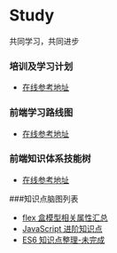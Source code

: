 # Study
共同学习，共同进步

### 培训及学习计划
* [在线参考地址](http://naotu.baidu.com/file/b0b5c8816a391a70addc1094f2d03682?token=e3ce44d22ce8801f)

### 前端学习路线图
* [在线参考地址](http://naotu.baidu.com/file/2103a985da1f3ad062bee10e88e05324?token=1b67acdbc4bb9cf8)

### 前端知识体系技能树
* [在线参考地址](http://naotu.baidu.com/file/a99414323a95ee0b9fab934fb49b9973?token=35daaf239a8d1184)

###知识点脑图列表
* [flex 盒模型相关属性汇总](http://naotu.baidu.com/file/2f8dfa455311ac2752237eb9563a27d7?token=6391d11d43549eef)
* [JavaScript 进阶知识点](http://naotu.baidu.com/file/0a1d95b380464e4afc47d7c55b8f27ad?token=025017ccd9ddfbaf)
* [ES6 知识点整理-未完成](http://naotu.baidu.com/file/1e8ac6dc7d1149a32ed07cbdc8e7a64f?token=b56d3bdf785bb551)